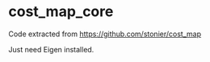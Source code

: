 # cost_map_core

Code extracted from https://github.com/stonier/cost_map

Just need Eigen installed.

